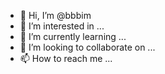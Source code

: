 - 👋 Hi, I’m @bbbim
- 👀 I’m interested in ...
- 🌱 I’m currently learning ...
- 💞️ I’m looking to collaborate on ...
- 📫 How to reach me ...

<!---
bbbim/bbbim is a ✨ special ✨ repository because its `README.md` (this file) appears on your GitHub profile.
You can click the Preview link to take a look at your changes.
--->
